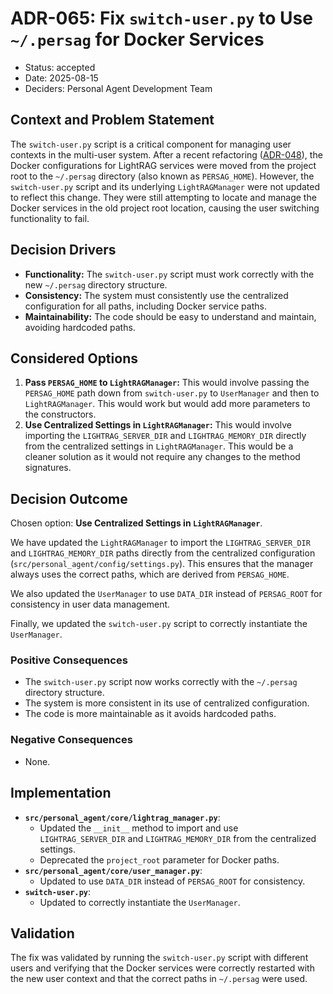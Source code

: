 # ADR-065: Fix `switch-user.py` to Use `~/.persag` for Docker Services

- Status: accepted
- Date: 2025-08-15
- Deciders: Personal Agent Development Team

## Context and Problem Statement

The `switch-user.py` script is a critical component for managing user contexts in the multi-user system. After a recent refactoring ([ADR-048](./048-decoupled-user-docker-config.md)), the Docker configurations for LightRAG services were moved from the project root to the `~/.persag` directory (also known as `PERSAG_HOME`). However, the `switch-user.py` script and its underlying `LightRAGManager` were not updated to reflect this change. They were still attempting to locate and manage the Docker services in the old project root location, causing the user switching functionality to fail.

## Decision Drivers

- **Functionality:** The `switch-user.py` script must work correctly with the new `~/.persag` directory structure.
- **Consistency:** The system must consistently use the centralized configuration for all paths, including Docker service paths.
- **Maintainability:** The code should be easy to understand and maintain, avoiding hardcoded paths.

## Considered Options

1.  **Pass `PERSAG_HOME` to `LightRAGManager`:** This would involve passing the `PERSAG_HOME` path down from `switch-user.py` to `UserManager` and then to `LightRAGManager`. This would work but would add more parameters to the constructors.
2.  **Use Centralized Settings in `LightRAGManager`:** This would involve importing the `LIGHTRAG_SERVER_DIR` and `LIGHTRAG_MEMORY_DIR` directly from the centralized settings in `LightRAGManager`. This would be a cleaner solution as it would not require any changes to the method signatures.

## Decision Outcome

Chosen option: **Use Centralized Settings in `LightRAGManager`**.

We have updated the `LightRAGManager` to import the `LIGHTRAG_SERVER_DIR` and `LIGHTRAG_MEMORY_DIR` paths directly from the centralized configuration (`src/personal_agent/config/settings.py`). This ensures that the manager always uses the correct paths, which are derived from `PERSAG_HOME`.

We also updated the `UserManager` to use `DATA_DIR` instead of `PERSAG_ROOT` for consistency in user data management.

Finally, we updated the `switch-user.py` script to correctly instantiate the `UserManager`.

### Positive Consequences

- The `switch-user.py` script now works correctly with the `~/.persag` directory structure.
- The system is more consistent in its use of centralized configuration.
- The code is more maintainable as it avoids hardcoded paths.

### Negative Consequences

- None.

## Implementation

- **`src/personal_agent/core/lightrag_manager.py`**:
    - Updated the `__init__` method to import and use `LIGHTRAG_SERVER_DIR` and `LIGHTRAG_MEMORY_DIR` from the centralized settings.
    - Deprecated the `project_root` parameter for Docker paths.
- **`src/personal_agent/core/user_manager.py`**:
    - Updated to use `DATA_DIR` instead of `PERSAG_ROOT` for consistency.
- **`switch-user.py`**:
    - Updated to correctly instantiate the `UserManager`.

## Validation

The fix was validated by running the `switch-user.py` script with different users and verifying that the Docker services were correctly restarted with the new user context and that the correct paths in `~/.persag` were used.

